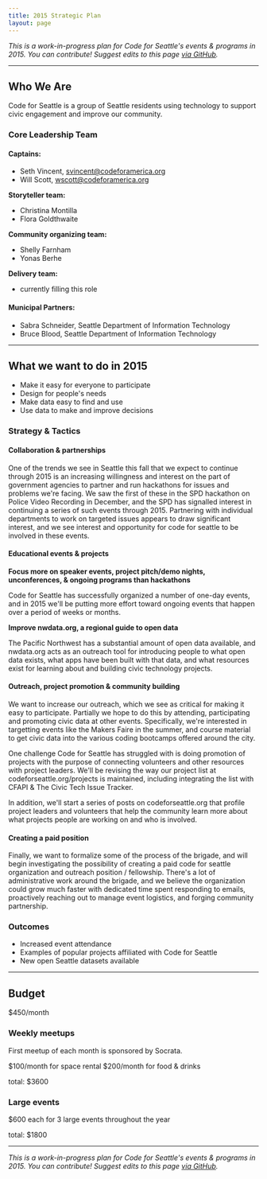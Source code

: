 ```yaml
---
title: 2015 Strategic Plan
layout: page
---
```


_This is a work-in-progress plan for Code for Seattle's events & programs in 2015. You can contribute! Suggest edits to this page [via GitHub](https://github.com/codeforseattle/codeforseattle.github.com/blob/master/plan/2015.md)._

---

## Who We Are

Code for Seattle is a group of Seattle residents using technology to support civic engagement and improve our community.

### Core Leadership Team

#### Captains: 
- Seth Vincent, svincent@codeforamerica.org
- Will Scott, wscott@codeforamerica.org

**Storyteller team:**  

- Christina Montilla
- Flora Goldthwaite

**Community organizing team:**

- Shelly Farnham
- Yonas Berhe

**Delivery team:**

- currently filling this role

#### Municipal Partners:
- Sabra Schneider, Seattle Department of Information Technology
- Bruce Blood, Seattle Department of Information Technology

---

## What we want to do in 2015

- Make it easy for everyone to participate
- Design for people's needs
- Make data easy to find and use
- Use data to make and improve decisions


### Strategy & Tactics

#### Collaboration & partnerships

One of the trends we see in Seattle this fall that we expect to continue through 2015 is an increasing willingness and interest on the part of government agencies to partner and run hackathons for issues and problems we're facing. We saw the first of these in the SPD hackathon on Police Video Recording in December, and the SPD has signalled interest in continuing a series of such events through 2015.  Partnering with individual departments to work on targeted issues appears to draw significant interest, and we see interest and opportunity for code for seattle to be involved in these events.

#### Educational events & projects

**Focus more on speaker events, project pitch/demo nights, unconferences, & ongoing programs than hackathons**

Code for Seattle has successfully organized a number of one-day events, and in 2015 we'll be putting more effort toward ongoing events that happen over a period of weeks or months.


**Improve nwdata.org, a regional guide to open data**

The Pacific Northwest has a substantial amount of open data available, and nwdata.org acts as an outreach tool for introducing people to what open data exists, what apps have been built with that data, and what resources exist for learning about and building civic technology projects.


#### Outreach, project promotion & community building

We want to increase our outreach, which we see as critical for making it easy to participate. Partially we hope to do this by attending, participating and promoting civic data at other events. Specifically, we're interested in targetting events like the Makers Faire in the summer, and course material to get civic data into the various coding bootcamps offered around the city.

One challenge Code for Seattle has struggled with is doing promotion of projects with the purpose of connecting volunteers and other resources with project leaders. We'll be revising the way our project list at codeforseattle.org/projects is maintained, including integrating the list with CFAPI & The Civic Tech Issue Tracker.

In addition, we'll start a series of posts on codeforseattle.org that profile project leaders and volunteers that help the community learn more about what projects people are working on and who is involved.

#### Creating a paid position

Finally, we want to formalize some of the process of the brigade, and will begin investigating the possibility of creating a paid code for seattle organization and outreach position / fellowship. There's a lot of administrative work around the brigade, and we believe the organization could grow much faster with dedicated time spent responding to emails, proactively reaching out to manage event logistics, and forging community partnership. 


### Outcomes

- Increased event attendance
- Examples of popular projects affiliated with Code for Seattle
- New open Seattle datasets available


---

## Budget

$450/month

### Weekly meetups

First meetup of each month is sponsored by Socrata.

$100/month for space rental
$200/month for food & drinks

total: $3600

### Large events

$600 each for 3 large events throughout the year

total: $1800

---

_This is a work-in-progress plan for Code for Seattle's events & programs in 2015. You can contribute! Suggest edits to this page [via GitHub](https://github.com/codeforseattle/codeforseattle.github.com/blob/master/plan/2015.md)._

